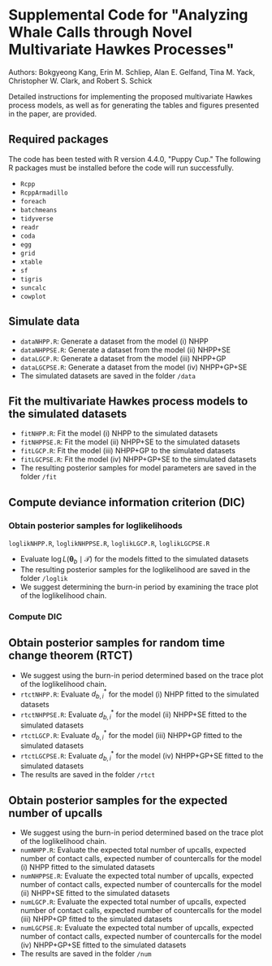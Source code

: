 # Supplemental Code for "Analyzing Whale Calls through Novel Multivariate Hawkes Processes"
Authors: Bokgyeong Kang, Erin M. Schliep, Alan E. Gelfand, Tina M. Yack, Christopher W. Clark, and Robert S. Schick

Detailed instructions for implementing the proposed multivariate Hawkes process models, as well as for generating the tables and figures presented in the paper, are provided.

## Required packages
The code has been tested with R version 4.4.0, "Puppy Cup."  The following R packages must be installed before the code will run successfully.

- `Rcpp`
- `RcppArmadillo`
- `foreach`
- `batchmeans`
- `tidyverse`
- `readr`
- `coda`
- `egg`
- `grid`
- `xtable`
- `sf`
- `tigris`
- `suncalc`
- `cowplot`

## Simulate data
- `dataNHPP.R`: Generate a dataset from the model (i) NHPP
- `dataNHPPSE.R`: Generate a dataset from the model (ii) NHPP+SE
- `dataLGCP.R`: Generate a dataset from the model (iii) NHPP+GP
- `dataLGCPSE.R`: Generate a dataset from the model (iv) NHPP+GP+SE
- The simulated datasets are saved in the folder `/data`

## Fit the multivariate Hawkes process models to the simulated datasets 
- `fitNHPP.R`: Fit the model (i) NHPP to the simulated datasets
- `fitNHPPSE.R`: Fit the model (ii) NHPP+SE to the simulated datasets
- `fitLGCP.R`: Fit the model (iii) NHPP+GP to the simulated datasets
- `fitLGCPSE.R`: Fit the model (iv) NHPP+GP+SE to the simulated datasets
- The resulting posterior samples for model parameters are saved in the folder `/fit`

## Compute deviance information criterion (DIC) 

### Obtain posterior samples for loglikelihoods
`loglikNHPP.R`, `loglikNHPPSE.R`, `loglikLGCP.R`, `loglikLGCPSE.R`
- Evaluate $\log L(\boldsymbol{\theta}_b \mid \mathcal{T})$ for the models fitted to the simulated datasets
- The resulting posterior samples for the loglikelihood  are saved in the folder `/loglik`
- We suggest determining the burn-in period by examining the trace plot of the loglikelihood chain.

### Compute DIC


## Obtain posterior samples for random time change theorem (RTCT)
- We suggest using the burn-in period determined based on the trace plot of the loglikelihood chain.
- `rtctNHPP.R`: Evaluate $d^{\ast}_{b,i}$ for the model (i) NHPP fitted to the simulated datasets
- `rtctNHPPSE.R`: Evaluate $d^{\ast}_{b,i}$ for the model (ii) NHPP+SE fitted to the simulated datasets
- `rtctLGCP.R`: Evaluate $d^{\ast}_{b,i}$ for the model (iii) NHPP+GP fitted to the simulated datasets
- `rtctLGCPSE.R`: Evaluate $d^{\ast}_{b,i}$ for the model (iv) NHPP+GP+SE fitted to the simulated datasets
- The results are saved in the folder `/rtct`
  
## Obtain posterior samples for the expected number of upcalls
- We suggest using the burn-in period determined based on the trace plot of the loglikelihood chain.
- `numNHPP.R`: Evaluate the expected total number of upcalls, expected number of contact calls, expected number of countercalls for the model (i) NHPP fitted to the simulated datasets
- `numNHPPSE.R`: Evaluate the expected total number of upcalls, expected number of contact calls, expected number of countercalls for the model (ii) NHPP+SE fitted to the simulated datasets
- `numLGCP.R`: Evaluate the expected total number of upcalls, expected number of contact calls, expected number of countercalls for the model (iii) NHPP+GP fitted to the simulated datasets
- `numLGCPSE.R`: Evaluate the expected total number of upcalls, expected number of contact calls, expected number of countercalls for the model (iv) NHPP+GP+SE fitted to the simulated datasets
- The results are saved in the folder `/num`
